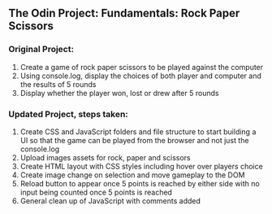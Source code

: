## The Odin Project: Fundamentals: Rock Paper Scissors 

### Original Project:

1. Create a game of rock paper scissors to be played against the computer
2. Using console.log, display the choices of both player and computer and the results of 5 rounds 
3. Display whether the player won, lost or drew after 5 rounds

### Updated Project, steps taken:

1. Create CSS and JavaScript folders and file structure to start building a UI so that the game can be played from the browser and not just the console.log
2. Upload images assets for rock, paper and scissors
3. Create HTML layout with CSS styles including hover over players choice
4. Create image change on selection and move gameplay to the DOM
5. Reload button to appear once 5 points is reached by either side with no input being counted once 5 points is reached
6. General clean up of JavaScript with comments added
